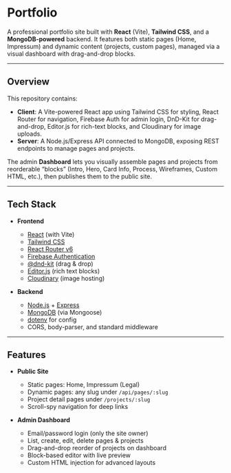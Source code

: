 # Portfolio

A professional portfolio site built with **React** (Vite), **Tailwind CSS**, and a **MongoDB-powered** backend. It features both static pages (Home, Impressum) and dynamic content (projects, custom pages), managed via a visual dashboard with drag-and-drop blocks.

---

## Overview

This repository contains:

- **Client**: A Vite-powered React app using Tailwind CSS for styling, React Router for navigation, Firebase Auth for admin login, DnD-Kit for drag-and-drop, Editor.js for rich-text blocks, and Cloudinary for image uploads.  
- **Server**: A Node.js/Express API connected to MongoDB, exposing REST endpoints to manage pages and projects.

The admin **Dashboard** lets you visually assemble pages and projects from reorderable “blocks” (Intro, Hero, Card Info, Process, Wireframes, Custom HTML, etc.), then publishes them to the public site.

---

## Tech Stack

- **Frontend**
  - [React](https://reactjs.org/) (with Vite)  
  - [Tailwind CSS](https://tailwindcss.com/)  
  - [React Router v6](https://reactrouter.com/)  
  - [Firebase Authentication](https://firebase.google.com/docs/auth)  
  - [@dnd-kit](https://github.com/clauderic/dnd-kit) (drag & drop)  
  - [Editor.js](https://editorjs.io/) (rich text blocks)  
  - [Cloudinary](https://cloudinary.com/) (image hosting)  

- **Backend**
  - [Node.js](https://nodejs.org/) + [Express](https://expressjs.com/)  
  - [MongoDB](https://www.mongodb.com/) (via Mongoose)  
  - [dotenv](https://github.com/motdotla/dotenv) for config  
  - CORS, body-parser, and standard middleware  

---

## Features

- **Public Site**
  - Static pages: Home, Impressum (Legal)  
  - Dynamic pages: any slug under `/api/pages/:slug`  
  - Project detail pages under `/projects/:slug`  
  - Scroll-spy navigation for deep links  
  
- **Admin Dashboard**
  - Email/password login (only the site owner)  
  - List, create, edit, delete pages & projects  
  - Drag-and-drop reorder of projects on dashboard  
  - Block-based editor with live preview  
  - Custom HTML injection for advanced layouts  
